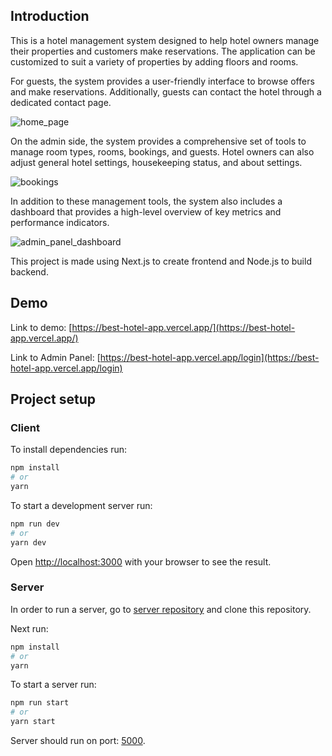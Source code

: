 ## Introduction

This is a hotel management system designed to help hotel owners manage their properties and customers make reservations. The application can be customized to suit a variety of properties by adding floors and rooms.

For guests, the system provides a user-friendly interface to browse offers and make reservations. Additionally, guests can contact the hotel through a dedicated contact page.

![home_page](https://user-images.githubusercontent.com/63516552/226116057-db7e941d-6366-4df6-8bf1-7abfcf0ea817.png)

On the admin side, the system provides a comprehensive set of tools to manage room types, rooms, bookings, and guests. Hotel owners can also adjust general hotel settings, housekeeping status, and about settings.

![bookings](https://user-images.githubusercontent.com/63516552/226116076-b326caea-ccaa-49df-b6d1-7e68fa7685e9.png)

In addition to these management tools, the system also includes a dashboard that provides a high-level overview of key metrics and performance indicators.

![admin_panel_dashboard](https://user-images.githubusercontent.com/63516552/226116568-8611f4ae-881c-4c96-9c59-85f81c553bcb.png)

This project is made using Next.js to create frontend and Node.js to build backend.

## Demo
Link to demo: [https://best-hotel-app.vercel.app/](https://best-hotel-app.vercel.app/)

Link to Admin Panel: [https://best-hotel-app.vercel.app/login](https://best-hotel-app.vercel.app/login)

## Project setup

### Client
To install dependencies run:

```bash
npm install
# or
yarn
```

To start a development server run:

```bash
npm run dev
# or
yarn dev
```
Open [http://localhost:3000](http://localhost:3000) with your browser to see the result.

### Server

In order to run a server, go to [server repository](https://github.com/hotel-management-web-app/server) and clone this repository.

Next run:
```bash
npm install
# or
yarn
```

To start a server run:
```bash
npm run start
# or
yarn start
```

Server should run on port: [5000](http://localhost:5000).
